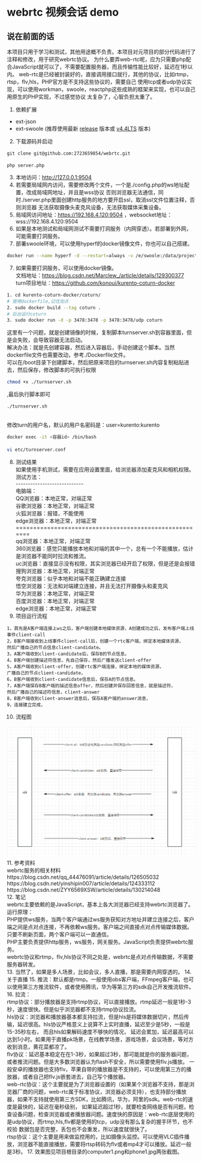 # webrtc 视频会话 demo

## 说在前面的话

本项目只用于学习和测试，其他用途概不负责。本项目对元项目的部分代码进行了 注释和修改，用于研究webrtc协议。
为什么要弄web-rtc呢，应为只需要php配合JavaScript就可以了，不需要配置服务器，而且传输性能比较好，延迟在1秒以内。
web-rtc是已经被封装好的，直接调用接口就行，其他的协议，比如rtmp，rtsp，flv,hls，PHP官方是不支持这些协议的，需要自己
使用tcp或者udp协议实现，可以使用workman，swoole，reactphp这些成熟的框架来实现，也可以自己用原生的PHP实现，不过感觉协议
太复杂了，心智负担太重了。
1. 依赖扩展

* ext-json
* ext-swoole (推荐使用最新 [release](https://github.com/swoole/swoole-src/releases/latest)
  版本或 [v4.4LTS](https://github.com/swoole/swoole-src/tree/v4.4.x) 版本)

2. 下载源码并启动

```shell
git clone git@github.com:2723659854/webrtc.git

php server.php
```


3. 本地访问：http://127.0.0.1:9504
4. 若需要局域网内访问，需要修改两个文件，一个是./config.php的ws地址配置，改成局域网地址，并且是wss协议
   否则浏览器无法通信，同时./server.php里面创建http服务的地方要开启ssl，取消ssl文件位置注释，否则浏览器 无法获取摄像头麦克风设备，无法获取媒体采集设备。
5. 局域网访问地址：https://192.168.4.120:9504 ，websocket地址：wss://192.168.4.120:9504
6. 如果是本地测试和局域网测试不需要打洞服务（内网穿透）。若部署到外网，可能需要打洞服务。
7. 部署swoole环境，可以使用hyperf的docker镜像文件，你也可以自己搭建。

```bash 
docker run --name hyperf -d --restart=always -v /e/swoole:/data/project  -p 9507:9507 -p 18306:18306  -p 9506:9506 -p 9504:9504  -it  --privileged -u root  --entrypoint /bin/sh  hyperf/hyperf:7.4-alpine-v3.11-swoole
```

7. 如果需要打洞服务，可以使用docker镜像。<br>
   文档地址：https://blog.csdn.net/Marclew_/article/details/129300377
   <br>
   turn项目地址：https://github.com/konoui/kurento-coturn-docker

```bash 
1. cd kurento-coturn-docker/coturn/
# 使用dockerfile,记住加点
2. sudo docker build --tag coturn .
# 后台运行coturn
3. sudo docker run -d -p 3478:3478 -p 3478:3478/udp coturn 

```

这里有一个问题，就是创建镜像的时候，复制脚本turnserver.sh到容器里面，但是会失败，会导致容器无法启动。
<br>
解决办法：就是先创建容器，然后进入容器后，手动创建这个脚本。当然dockerfile文件也需要改动，参考./Dockerfile文件。
<br>
可以在/boot目录下创建脚本，然后把原来项目的turnserver.sh内容复制粘贴进去，然后保存，修改脚本的可执行权限

```bash 
chmod +x ./turnserver.sh 
```

,最后执行脚本即可

```bash 
./turnserver.sh
```

<br>
修改turn的用户名，默认的用户名密码是：user=kurento:kurento

```bash 
docker exec -it <容器id> /bin/bash
 
vi etc/turnserver.conf
```

8. 测试结果 <br>
   如果使用手机测试，需要在应用设置里面，给浏览器添加麦克风和相机权限。<br>
   测试方法：<br>
   ----------------------------<br>
   电脑端：<br>
   QQ浏览器：本地正常，对端正常<br>
   谷歌浏览器：本地正常，对端正常<br>
   火狐浏览器：报错，不能使用<br>
   edge浏览器：本地正常，对端正常<br>
   =======================================================<br>
   qq浏览器：本地正常，对端正常<br>
   360浏览器：感觉只能播放本地和对端的其中一个，总有一个不能播放，估计是浏览器不能同时拉流和推流。<br>
   uc浏览器：直接显示没有权限，其实浏览器已经开启了权限，但是还是会报错<br>
   搜狗浏览器：本地正常，对端正常<br>
   夸克浏览器：似乎本地和对端不能正确建立连接<br>
   悟空浏览器：无法和对端建立连接，并且无法打开摄像头和麦克风<br>
   华为浏览器：本地正常，对端正常<br>
   百度浏览器：本地正常，对端正常<br>
   edge浏览器：本地正常，对端正常<br>
9. 项目运行流程
```text
1，首先是A客户端连接上ws之后，客户端创建本地媒体资源，A创建成功之后，发布客户端上线事件client-call
2，B客户端接收到上线事件client-call后，创建一个rtc客户端，绑定本地媒体资源，
然后广播自己的节点信息client-candidate。
3，A客户端收到client-candidate后，保存B的节点信息。
4，B客户端创建描述符信息，先自己保存，然后广播发送client-offer
5，A客户端收到client-offer，创建rtc客户端连接，绑定本地的媒体资源，
广播自己的节点client-candidate，
6，B客户端收到client-candidate信息后，保存A的节点信息。
7，A客户端保存B客户端的描述信息offer，然后创建并保存回答信息，就是描述符，
然后广播自己的描述符信息，client-answer
8，B客户端收到client-answer消息后，保存A客户端的answer消息，
9，连接建立完成，
```
10. 流程图
<img src="./webrtc.png" alt="流程图" >
11. 参考资料<br>
    webrtc服务的相关材料 <br>
    https://blog.csdn.net/qq_44476091/article/details/126505032  <br>
    https://blog.csdn.net/yinshipin007/article/details/124333112 <br>
    https://blog.csdn.net/ZYY6569XSW/article/details/130214048 <br>
12. 笔记<br>
    webrtc主要依赖的是JavaScript，基本上各大浏览器已经支持webrtc浏览器了。<br>
    运行原理：<br>PHP提供ws服务，当两个客户端通过ws服务获知对方地址并建立连接之后，客户端之间是点对点连接，不再依赖ws服务。客户端之间直接点对点传输媒体数据。 只要不刷新页面，两个客户端可以一直通信。
    <br>
    PHP主要负责提供http服务，ws服务，网关服务。JavaScript负责提供webrtc服务。<br>
    webrtc协议和rtmp，flv,hls协议不同之处是，webrtc是点对点传输数据，不需要服务器转发。<br>
13. 当然了，如果是多人场景，比如会议，多人直播，那是需要内网穿透的。
14. 关于直播
15. 推流：默认都是rtmp。一般使用obs客户端，FFmpeg客户端，也可以使用第三方推流软件，或者使用腾讯，华为等第三方的sdk自己开发推流软件。
16. 拉流：<br>
    rtmp协议：部分播放器是支持rtmp协议，可以直接播放。rtmp延迟一般是1秒-3秒，速度很快。但是似乎浏览器都不支持rtmp协议拉流。<br>
    hls协议：浏览器和播放器基本都支持拉流，但是hls是将媒体数据切片，然后传输，延迟很高。hls协议严格意义上说算不上实时直播，延迟至少是5秒，一般是15-35秒左右， 而且hls如果解码速度不够快的情况，
    延迟会累加，延迟最高可以达到1小时。如果用于直播pk场景，在线教学场景，游戏场景，会议场景，等对方收到消息，黄花菜都凉了。<br>
    flv协议：延迟基本稳定在在1-3秒，如果超过3秒，那可能就是你的服务器问题，或者推流问题。但是大多数浏览器认为flash不安全，所以需要使用flv.js播放。
    一般安卓的播放器也支持flv，苹果自带的播放器是不支持的，可以使用第三方的播放器，或者自己把flv.js嵌套进去，自己写个播放器。<br>
    web-rtc协议：这个主要就是为了浏览器设置的（如果某个浏览器不支持，那是浏览器厂商的问题，web-rtc属于标准协议，浏览器必须支持），也支持部分播放器，如果不支持就使用第三方SDK，比如腾讯，华为，阿里的sdk。web-rtc的速度是最快的，延迟在毫秒级别，
    如果延迟超过1秒，就要检查网络是否有问题，检查设备问题，检查浏览器或者播放器问题。速度快的原因是：web-rtc底层使用的是udp协议，而rtmp,hls,flv都是使用的tcp，udp没有那么复杂的握手环节，也不校验
    数据包是否完整，丢包也不会重发，所以速度就很快了。<br>
    rtsp协议：这个主要是用来做监控用的，比如摄像头监控。可以使用VLC插件播放，浏览器不能直接播放，需要将rtsp转码为flv或者mp4才可以播放。延迟一般是3秒。
17. 效果图见项目根目录的computer1.png和phone1.jpg两张截图。

